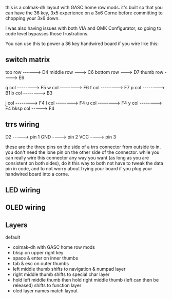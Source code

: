 this is a colmak-dh layout with GASC home row mods.
it's built so that you can have the 36 key, 3x5 experience on a 3x6 Corne before committing to chopping your 3x6 down.

I was also having issues with both VIA and QMK Configurator, so going to code level bypasses those frustrations.

You can use this to power a 36 key handwired board if you wire like this:

switch matrix
------------------
top row ------> D4
middle row ---> C6
bottom row ---> D7
thumb row ----> E6

q col --------> F5
w col --------> F6
f col --------> F7
p col --------> B1
b col --------> B3

j col --------> F4
l col --------> F4
u col --------> F4
y col --------> F4
bksp col -----> F4

trrs wiring
---------------
D2 -----> pin 1
GND ----> pin 2
VCC ----> pin 3

these are the three pins on the side of a trrs connector from outside to in. you don't need the lone pin on the other side of the connector.
while you can really wire this connector any way you want (as long as you are consistent on both sides), do it this way to both not have to tweak
the data pin in code, and to not worry about frying your board if you plug your handwired board into a corne.

LED wiring
---------------


OLED wiring
---------------


Layers
---------------
default
  - colmak-dh with GASC home row mods
  - bksp on upper right key
  - space & enter on inner thumbs
  - tab & esc on outer thumbs
  - left middle thumb shifts to navigation & numpad layer
  - right middle thumb shifts to special char layer
  - hold left middle thumb then hold right middle thumb (left can then be released) shifts to function layer
  - oled layer names match layout
